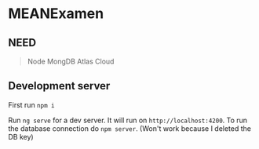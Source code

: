 # MEANExamen

## NEED

> Node
> MongDB Atlas Cloud

## Development server

First run `npm i`

Run `ng serve` for a dev server. 
It will run on `http://localhost:4200`.
To run the database connection do `npm server`. (Won't work because I deleted the DB key)

